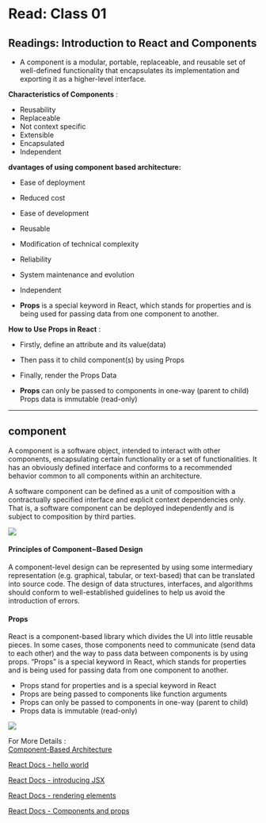 # Read: Class 01
## Readings: Introduction to React and Components

- A component is a modular, portable, replaceable, and reusable set of well-defined functionality that encapsulates its implementation and exporting it as a higher-level interface.

 **Characteristics of Components** :  
  -  Reusability
  -  Replaceable
  -  Not context specific
   - Extensible
   - Encapsulated
   - Independent 
   
**dvantages of using component based architecture:** 
  - Ease of deployment 
  - Reduced cost
   - Ease of development
  -  Reusable
   - Modification of technical complexity
   - Reliability
  -  System maintenance and evolution
  -  Independent


   
-  **Props** is a special keyword in React, which stands for properties and is being used for passing data from one component to another.

**How to Use Props in React** : 
   - Firstly, define an attribute and its value(data)
- Then pass it to child component(s) by using Props
- Finally, render the Props Data


-  **Props** can only be passed to components in one-way (parent to child)
Props data is immutable (read-only) 

-----------------------------------------
## component
A component is a software object, intended to interact with other components, encapsulating certain functionality or a set of functionalities. It has an obviously defined interface and conforms to a recommended behavior common to all components within an architecture.

A software component can be defined as a unit of composition with a contractually specified interface and explicit context dependencies only. That is, a software component can be deployed independently and is subject to composition by third parties.

![](https://www.techdiagonal.com/wp-content/uploads/2019/08/React-components-blog-image.jpg) 

#### Principles of Component−Based Design 
A component-level design can be represented by using some intermediary representation (e.g. graphical, tabular, or text-based) that can be translated into source code. The design of data structures, interfaces, and algorithms should conform to well-established guidelines to help us avoid the introduction of errors.  


#### Props
React is a component-based library which divides the UI into little reusable pieces. In some cases, those components need to communicate (send data to each other) and the way to pass data between components is by using props.
“Props” is a special keyword in React, which stands for properties and is being used for passing data from one component to another. 

- Props stand for properties and is a special keyword in React
- Props are being passed to components like function arguments
- Props can only be passed to components in one-way (parent to child)
- Props data is immutable (read-only)

![](https://scriptverse.academy/img/tutorials/reactjs-components-props.png)

For More Details :   
[Component-Based Architecture](https://www.tutorialspoint.com/software_architecture_design/component_based_architecture.htm)

[React Docs - hello world](https://reactjs.org/docs/hello-world.html)

[React Docs - introducing JSX](https://reactjs.org/docs/introducing-jsx.html)

[React Docs - rendering elements](https://reactjs.org/docs/rendering-elements.html)

[React Docs - Components and props](https://reactjs.org/docs/components-and-props.html)

